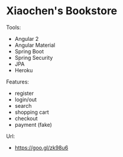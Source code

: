 # Xiaochen's Bookstore

Tools: 
  
  - Angular 2
  - Angular Material
  - Spring Boot 
  - Spring Security
  - JPA
  - Heroku

Features: 
  
  - register
  - login/out
  - search 
  - shopping cart
  - checkout
  - payment (fake)
  
Url:

  - https://goo.gl/zk98u6

  
